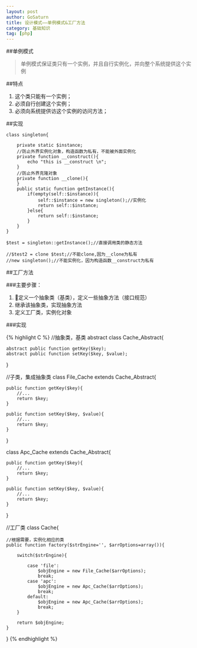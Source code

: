 ```yaml
---
layout: post
author: GoSaturn
title: 设计模式——单例模式&工厂方法
category: 基础知识
tag: [php]
---
```


##单例模式

>单例模式保证类只有一个实例，并且自行实例化，并向整个系统提供这个实例

##特点

 1. 这个类只能有一个实例；
 2. 必须自行创建这个实例；
 3. 必须向系统提供访这个实例的访问方法；

##实现

```
class singleton{

	private static $instance;
	//防止外界实例化对象，构造函数为私有，不能被外面实例化
	private function __construct(){
		echo "this is __construct \n";
	}
	//防止外界克隆对象
	private function __clone(){
	}
	public static function getInstance(){
		if(empty(self::$instance)){
			self::$instance = new singleton();//实例化
			return self::$instance;
		}else{
			return self::$instance;
		}
	}
}

$test = singleton::getInstance();//直接调用类的静态方法

//$test2 = clone $test;//不能clone,因为__clone为私有
//new singleton();//不能实例化，因为构造函数__construct为私有

```

##工厂方法

###主要步骤：
 1. 定义一个抽象类（基类），定义一些抽象方法（接口规范）
 2. 继承该抽象类，实现抽象方法
 3. 定义工厂类，实例化对象

###实现

{% highlight C %}
//抽象类，基类
abstract class Cache_Abstract{

	abstract public function getKey($key);
	abstract public function setKey($key, $value);
}

//子类，集成抽象类
class File_Cache extends Cache_Abstract{

	public function getKey($key){
		//...
		return $key;
	}

	public function setKey($key, $value){
		//...
		return $key;
	}
}

class Apc_Cache extends Cache_Abstract{

	public function getKey($key){
		//...
		return $key;
	}

	public function setKey($key, $value){
		//...
		return $key;
	}
}

//工厂类
class Cache{

	//根据需要，实例化相应的类
	public function factory($strEngine='', $arrOptions=array()){

		switch($strEngine){

			case 'file':
				$objEngine = new File_Cache($arrOptions);
				break;
			case 'apc':
				$objEngine = new Apc_Cache($arrOptions);
				break;
			default:
				$objEngine = new Apc_Cache($arrOptions);
				break;
		}

		return $objEngine;
	}
}
{% endhighlight %}
